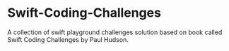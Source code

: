 # Swift-Coding-Challenges
A collection of swift playground challenges solution based on book called Swift Coding Challenges by Paul Hudson.
